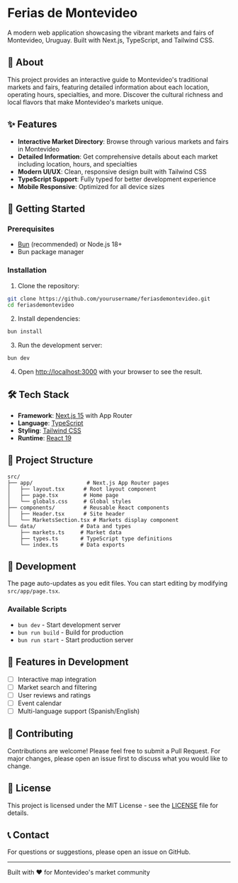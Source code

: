 # Ferias de Montevideo

A modern web application showcasing the vibrant markets and fairs of Montevideo, Uruguay. Built with Next.js, TypeScript, and Tailwind CSS.

## 🏪 About

This project provides an interactive guide to Montevideo's traditional markets and fairs, featuring detailed information about each location, operating hours, specialties, and more. Discover the cultural richness and local flavors that make Montevideo's markets unique.

## ✨ Features

- **Interactive Market Directory**: Browse through various markets and fairs in Montevideo
- **Detailed Information**: Get comprehensive details about each market including location, hours, and specialties
- **Modern UI/UX**: Clean, responsive design built with Tailwind CSS
- **TypeScript Support**: Fully typed for better development experience
- **Mobile Responsive**: Optimized for all device sizes

## 🚀 Getting Started

### Prerequisites

- [Bun](https://bun.sh/) (recommended) or Node.js 18+
- Bun package manager

### Installation

1. Clone the repository:
```bash
git clone https://github.com/yourusername/feriasdemontevideo.git
cd feriasdemontevideo
```

2. Install dependencies:
```bash
bun install
```

3. Run the development server:
```bash
bun dev
```

4. Open [http://localhost:3000](http://localhost:3000) with your browser to see the result.

## 🛠️ Tech Stack

- **Framework**: [Next.js 15](https://nextjs.org/) with App Router
- **Language**: [TypeScript](https://www.typescriptlang.org/)
- **Styling**: [Tailwind CSS](https://tailwindcss.com/)
- **Runtime**: [React 19](https://react.dev/)

## 📁 Project Structure

```
src/
├── app/                 # Next.js App Router pages
│   ├── layout.tsx      # Root layout component
│   ├── page.tsx        # Home page
│   └── globals.css     # Global styles
├── components/         # Reusable React components
│   ├── Header.tsx      # Site header
│   └── MarketsSection.tsx # Markets display component
└── data/              # Data and types
    ├── markets.ts     # Market data
    ├── types.ts       # TypeScript type definitions
    └── index.ts       # Data exports
```

## 🎨 Development

The page auto-updates as you edit files. You can start editing by modifying `src/app/page.tsx`.

### Available Scripts

- `bun dev` - Start development server
- `bun run build` - Build for production
- `bun run start` - Start production server

## 📱 Features in Development

- [ ] Interactive map integration
- [ ] Market search and filtering
- [ ] User reviews and ratings
- [ ] Event calendar
- [ ] Multi-language support (Spanish/English)

## 🤝 Contributing

Contributions are welcome! Please feel free to submit a Pull Request. For major changes, please open an issue first to discuss what you would like to change.

## 📄 License

This project is licensed under the MIT License - see the [LICENSE](LICENSE) file for details.

## 📞 Contact

For questions or suggestions, please open an issue on GitHub.

---

Built with ❤️ for Montevideo's market community
